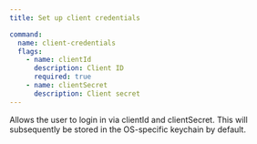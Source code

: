 ```yaml
---
title: Set up client credentials

command:
  name: client-credentials
  flags:
    - name: clientId
      description: Client ID
      required: true
    - name: clientSecret
      description: Client secret
---
```


Allows the user to login in via clientId and clientSecret. This will subsequently be stored in the
OS-specific keychain by default.
